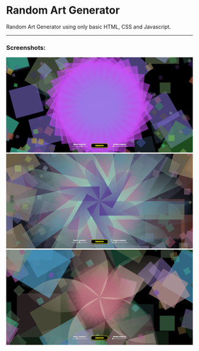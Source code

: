 # Random Art Generator
Random Art Generator using only basic HTML, CSS and Javascript.

---

### Screenshots:
![Screenshot 1](screenshots/01.png)
![Screenshot 2](screenshots/02.png)
![Screenshot 3](screenshots/03.png)
